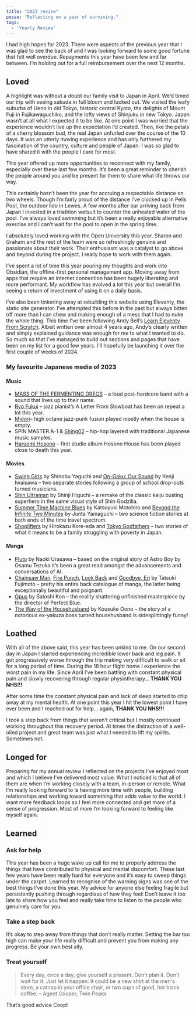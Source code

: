 ```yaml
---
title: "2023 review"
posse: "Reflecting on a year of surviving."
tags:
  - 'Yearly Review'
---
```


I had high hopes for 2023. There were aspects of the previous year that I was glad to see the back of and I was looking forward to some good fortune that felt well overdue. Repayments this year have been few and far between. I’m holding out for a full reimbursement over the next 12 months.

## Loved

A highlight was without a doubt our family visit to Japan in April. We’d timed our trip with seeing sakuda in full bloom and lucked out. We visited the leafy suburbs of Ueno in old Tokyo, historic central Kyoto, the delights of Mount Fuji in Fujikawaguchiko, and the lofty views of Shinjuku in new Tokyo. Japan wasn’t at all what I expected it to be like. At one point I was worried that the experience wouldn’t live up the expectation I’d created. Then, like the petals of a cherry blossom bud, the real Japan unfurled over the course of the 10 days. It was an utterly moving experience and has only furthered my fascination of the country, culture and people of Japan. I was so glad to have shared it with the people I care for most.

This year offered up more opportunities to reconnect with my family, especially over these last few months. It’s been a great reminder to cherish the people around you and be present for them to share what life throws our way.

This certainly hasn’t been the year for accruing a respectable distance on two wheels. Though I’m fairly proud of the distance I’ve clocked up in Pells Pool, the outdoor lido in Lewes. A few months after our arriving back from Japan I invested in a triathlon wetsuit to counter the unheated water of the pool. I’ve always loved swimming but it’s been a really enjoyable alternative exercise and I can’t wait for the pool to open in the spring time.

I absolutely loved working with the Open University this year. Sharon and Graham and the rest of the team were so refreshingly genuine and passionate about their work. Their enthusiasm was a catalyst to go above and beyond during the project. I really hope to work with them again.

I’ve spent a lot of time this year pouring my thoughts and work into Obsidian, the offline-first personal management app. Moving away from apps that require an internet connection has been hugely liberating and more performant. My workflow has evolved a lot this year but overall I’m seeing a return of investment of using it on a daily basis.

I’ve also been tinkering away at rebuilding this website using Eleventy, the static site generator. I’ve attempted this before in the past but always bitten off more than I can chew and making enough of a mess that I had to nuke the whole thing. This time I’ve been following Andy Bell’s [Learn Eleventy From Scratch](https://learneleventyfromscratch.com/). Albeit written over almost 4 years ago, Andy’s clearly written and simply explained guidance was enough for me to what I wanted to do. So much so that I’ve managed to build out sections and pages that have been on my list for a good few years. I’ll hopefully be launching it over the first couple of weeks of 2024.

### My favourite Japanese media of 2023

#### Music

- [MASS OF THE FERMENTING DREGS](https://en.wikipedia.org/wiki/Mass_of_the_Fermenting_Dregs) – a loud post-hardcore band with a sound that lives up to their name.
- [Ryo Fukui](https://en.wikipedia.org/wiki/Ryo_Fukui) – jazz pianist’s A Letter From Slowboat has been on repeat a lot this year.
- [Midori](https://en.wikipedia.org/wiki/Midori_(band))– high octane jazz-punk fusion played mostly when the house is empty.
- SPIN MASTER A-1 & [Shing02](https://en.wikipedia.org/wiki/Shing02) – hip-hop layered with traditional Japanese music samples.
- [Haruomi Hosono](https://en.wikipedia.org/wiki/Haruomi_Hosono) – first studio album Hosono House has been played close to death this year.

#### Movies

- [Swing Girls](https://en.wikipedia.org/wiki/Swing_Girls) by Shinobu Yaguchi and [On-Gaku: Our Sound](https://en.wikipedia.org/wiki/On-Gaku:_Our_Sound) by Kenji Iwaisawa – two separate stories following a group of school drop-outs turned musicians.
- [Shin Ultraman](https://en.wikipedia.org/wiki/Shin_Ultraman) by Shinji Higuchi – a remake of the classic kaiju busting superhero in the same visual style of Shin Godzilla.
- [Summer Time Machine Blues](https://en.wikipedia.org/wiki/Summer_Time_Machine_Blues) by Katsuyuki Motohiro and [Beyond the Infinite Two Minutes](https://en.wikipedia.org/wiki/Beyond_the_Infinite_Two_Minutes) by Junta Yamaguchi – two science fiction stories at both ends of the time travel spectrum.
- [Shoplifters](https://en.wikipedia.org/wiki/Shoplifters_(film)) by Hirokazu Kore-eda and [Tokyo Godfathers](https://en.wikipedia.org/wiki/Tokyo_Godfathers) – two stories of what it means to be a family struggling with poverty in Japan.

#### Manga

- [Pluto](https://en.wikipedia.org/wiki/Pluto_(manga)) by Naoki Urasawa – based on the original story of Astro Boy by Osamu Tezuka it’s been a great read amongst the advancements and conversations of AI.
- [Chainsaw Man](https://en.wikipedia.org/wiki/Chainsaw_Man), [Fire Punch](https://en.wikipedia.org/wiki/Fire_Punch), [Look Back](https://en.wikipedia.org/wiki/Look_Back_(manga)) and  [Goodbye, Eri](https://en.wikipedia.org/wiki/Goodbye,_Eri) by Tatsuki Fujimoto – pretty his entire back catalogue of manga, the latter being exceptionally beautiful and poignant.
- [Opus](https://en.wikipedia.org/wiki/Opus_(manga)) by Satoshi Kon – the reality shattering unfinished masterpiece by the director of Perfect Blue.
- [The Way of the Househusband](https://en.wikipedia.org/wiki/The_Way_of_the_Househusband) by Kousuke Oono – the story of a notorious ex-yakuza boss turned househusband is sidesplittingly funny!

## Loathed

With all of the above said, this year has been unkind to me. On our second day in Japan I started experiencing incredible lower back and leg pain. It got progressively worse through the trip making very difficult to walk or sit for a long period of time. During the 18 hour flight home I experience the worst pain in my life. Since April I’ve been battling with constant physical pain and slowly recovering through regular physiotherapy… **THANK YOU NHS!!!**

After some time the constant physical pain and lack of sleep started to chip away at my mental health. At one point this year I hit the lowest point I have ever been and I reached out for help… again, **THANK YOU NHS!!!**

I took a step back from things that weren’t critical but I mostly continued working throughout this recovery period. At times the distraction of a well-oiled project and great team was just what I needed to lift my spirits. Sometimes not.

## Longed for

Preparing for my annual review I reflected on the projects I’ve enjoyed most and which I believe I’ve delivered most value. What I noticed is that all of them are when I’m working closely with a team, in-person or remote. What I’m really looking forward to is having more time with people, building relationships and working toward something that adds value to the world. I want more feedback loops so I feel more connected and get more of a sense of progression. Most of more I’m looking forward to feeling like myself again.

## Learned

### Ask for help

This year has been a huge wake up call for me to properly address the things that have contributed to physical and mental discomfort. These last few years have been really hard for everyone and it’s easy to sweep things under the carpet. Learned to recognise of the warning signs was one of the best things I’ve done this year. My advice for anyone else feeling fragile but persistently pushing through regardless of how they feel: Don’t leave it too late to share how you feel and really take time to listen to the people who genuinely care for you.

### Take a step back

It’s okay to step away from things that don’t really matter. Setting the bar too high can make your life really difficult and prevent you from making any progress. Be your own best ally.

### Treat yourself

> Every day, once a day, give yourself a present. Don't plan it. Don't wait for it. Just let it happen: It could be a new shirt at the men's store, a catnap in your office chair, or two cups of good, hot black coffee.
> – Agent Cooper, Twin Peaks

That’s good advice Coop!